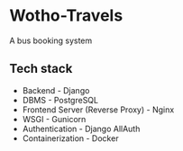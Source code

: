 # Wotho-Travels
A bus booking system

## Tech stack
  * Backend - Django
  * DBMS - PostgreSQL
  * Frontend Server (Reverse Proxy) - Nginx
  * WSGI - Gunicorn
  * Authentication - Django AllAuth
  * Containerization - Docker
  
